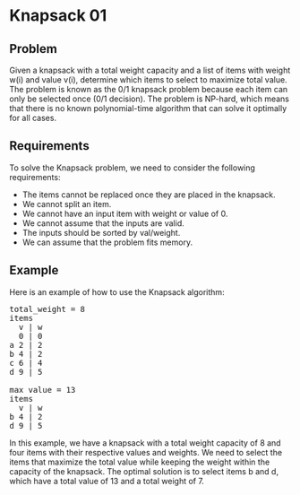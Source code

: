 # Knapsack 01

## Problem

Given a knapsack with a total weight capacity and a list of items with weight w(i) and value v(i), determine which items to select to maximize total value. The problem is known as the 0/1 knapsack problem because each item can only be selected once (0/1 decision). The problem is NP-hard, which means that there is no known polynomial-time algorithm that can solve it optimally for all cases.

## Requirements

To solve the Knapsack problem, we need to consider the following requirements:

- The items cannot be replaced once they are placed in the knapsack.
- We cannot split an item.
- We cannot have an input item with weight or value of 0.
- We cannot assume that the inputs are valid.
- The inputs should be sorted by val/weight.
- We can assume that the problem fits memory.

## Example

Here is an example of how to use the Knapsack algorithm:

<pre>
total_weight = 8
items
  v | w
  0 | 0
a 2 | 2
b 4 | 2
c 6 | 4
d 9 | 5

max value = 13
items
  v | w
b 4 | 2
d 9 | 5 
</pre>

In this example, we have a knapsack with a total weight capacity of 8 and four items with their respective values and weights. We need to select the items that maximize the total value while keeping the weight within the capacity of the knapsack. The optimal solution is to select items b and d, which have a total value of 13 and a total weight of 7.

